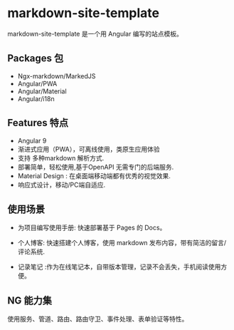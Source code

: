 # markdown-site-template

markdown-site-template 是一个用 Angular 编写的站点模板。

## Packages 包

- Ngx-markdown/MarkedJS
- Angular/PWA
- Angular/Material
- Angular/i18n 

## Features 特点

- Angular 9
- 渐进式应用（PWA），可离线使用，类原生应用体验
- 支持 多种markdown 解析方式.
- 部署简单，轻松使用,基于OpenAPI 无需专门的后端服务.
- Material Design : 在桌面端移动端都有优秀的视觉效果.
- 响应式设计，移动/PC端自适应.

## 使用场景

- 为项目编写使用手册: 快速部署基于 Pages 的 Docs。

- 个人博客: 快速搭建个人博客，使用 markdown 发布内容，带有简洁的留言/评论系统.

- 记录笔记 :作为在线笔记本，自带版本管理，记录不会丢失，手机阅读使用方便。

## NG 能力集

使用服务、管道、路由、路由守卫、事件处理、表单验证等特性。
